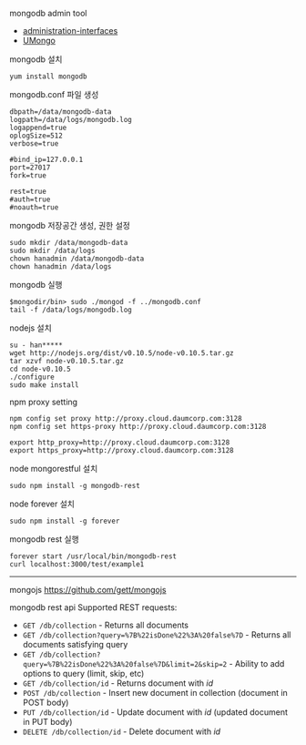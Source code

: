 mongodb admin tool
- [administration-interfaces](http://docs.mongodb.org/ecosystem/tools/administration-interfaces/)
- [UMongo](http://edgytech.com/umongo/)

mongodb 설치
```shell
yum install mongodb
```

mongodb.conf 파일 생성
```
dbpath=/data/mongodb-data
logpath=/data/logs/mongodb.log
logappend=true
oplogSize=512
verbose=true

#bind_ip=127.0.0.1
port=27017
fork=true

rest=true
#auth=true
#noauth=true
```

mongodb 저장공간 생성, 권한 설정 
```shell
sudo mkdir /data/mongodb-data
sudo mkdir /data/logs
chown hanadmin /data/mongodb-data
chown hanadmin /data/logs
```

mongodb 실행
```shell
$mongodir/bin> sudo ./mongod -f ../mongodb.conf
tail -f /data/logs/mongodb.log 
```

nodejs 설치
```shell
su - han*****
wget http://nodejs.org/dist/v0.10.5/node-v0.10.5.tar.gz
tar xzvf node-v0.10.5.tar.gz
cd node-v0.10.5
./configure
sudo make install
```

npm proxy setting
```shell
npm config set proxy http://proxy.cloud.daumcorp.com:3128 
npm config set https-proxy http://proxy.cloud.daumcorp.com:3128 

export http_proxy=http://proxy.cloud.daumcorp.com:3128
export https_proxy=http://proxy.cloud.daumcorp.com:3128
```

node mongorestful 설치
```shell
sudo npm install -g mongodb-rest
```

node forever 설치
```shell
sudo npm install -g forever
```

mongodb rest 실행
```shell
forever start /usr/local/bin/mongodb-rest
curl localhost:3000/test/example1
```

-----

mongojs
https://github.com/gett/mongojs


mongodb rest api
Supported REST requests:

* `GET /db/collection` - Returns all documents
* `GET /db/collection?query=%7B%22isDone%22%3A%20false%7D` - Returns all documents satisfying query
* `GET /db/collection?query=%7B%22isDone%22%3A%20false%7D&limit=2&skip=2` - Ability to add options to query (limit, skip, etc)
* `GET /db/collection/id` - Returns document with _id_
* `POST /db/collection` - Insert new document in collection (document in POST body)
* `PUT /db/collection/id` - Update document with _id_ (updated document in PUT body)
* `DELETE /db/collection/id` - Delete document with _id_
